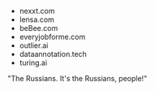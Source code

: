 - nexxt.com
- lensa.com
- beBee.com
- everyjobforme.com
- outlier.ai
- dataannotation.tech
- turing.ai

"The Russians. It's the Russians, people!" 
